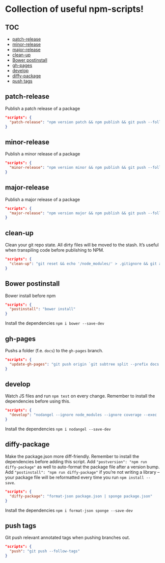 # Collection of useful npm-scripts!

## TOC

<!-- @doxie.inject start toc -->
<!-- Don’t remove or change the comment above – that can break automatic updates. -->
* [patch-release](https://github.com/npm-scripts/scripts#patch-release)
* [minor-release](https://github.com/npm-scripts/scripts#minor-release)
* [major-release](https://github.com/npm-scripts/scripts#major-release)
* [clean-up](https://github.com/npm-scripts/scripts#clean-up)
* [Bower postinstall](https://github.com/npm-scripts/scripts#bower-postinstall)
* [gh-pages](https://github.com/npm-scripts/scripts#gh-pages)
* [develop](https://github.com/npm-scripts/scripts#develop)
* [diffy-package](https://github.com/npm-scripts/scripts#diffy-package)
* [push tags](https://github.com/npm-scripts/scripts#push-tags)

<!-- Don’t remove or change the comment below – that can break automatic updates. More info at <http://npm.im/doxie.inject>. -->
<!-- @doxie.inject end toc -->


<!-- @doxie.inject start -->
<!-- Don’t remove or change the comment above – that can break automatic updates. -->
## patch-release

Publish a patch release of a package

```json
"scripts": {
  "patch-release": "npm version patch && npm publish && git push --follow-tags"
}
```

## minor-release

Publish a minor release of a package

```json
"scripts": {
  "minor-release": "npm version minor && npm publish && git push --follow-tags"
}
```

## major-release

Publish a major release of a package

```json
"scripts": {
  "major-release": "npm version major && npm publish && git push --follow-tags"
}
```

## clean-up

Clean your git repo state. All dirty files will be moved to the stash. It’s useful when transpiling code before publishing to NPM.

```json
"scripts": {
  "clean-up": "git reset && echo '/node_modules/' > .gitignore && git add .gitignore && git stash save --include-untracked --keep-index '`npm run clean-up` trash can' && git clean --force -d && git reset --hard && echo '\nclean-up: All unstaged and ignored files within your git repo – except node_modules/* – have been moved to the stash. To restore them run `git stash pop --quiet; git checkout .gitignore`."
}
```

## Bower postinstall

Bower install before npm

```json
"scripts": {
  "postinstall": "bower install"
}
```


Install the dependencies `npm i bower --save-dev`

## gh-pages

Pushs a folder (f.e. `docs`) to the `gh-pages` branch.

```json
"scripts": {
  "update-gh-pages": "git push origin `git subtree split --prefix docs master`:gh-pages --force"
}
```

## develop

Watch JS files and run `npm test` on every change. Remember to install the dependencies before using this.

```json
"scripts": {
  "develop": "nodangel --ignore node_modules --ignore coverage --exec 'npm run --silent test'"
}
```


Install the dependencies `npm i nodangel --save-dev`

## diffy-package

Make the package.json more diff-friendly. Remember to install the dependencies before adding this script. Add `"postversion": "npm run diffy-package"` as well to auto-format the package file after a version bump. Add `"postinstall": "npm run diffy-package"` if you’re not writing a library – your package file will be reformatted every time you run `npm install --save`.

```json
"scripts": {
  "diffy-package": "format-json package.json | sponge package.json"
}
```


Install the dependencies `npm i format-json sponge --save-dev`

## push tags

Git push relevant annotated tags when pushing branches out.

```json
"scripts": {
  "push": "git push --follow-tags"
}
```

<!-- Don’t remove or change the comment below – that can break automatic updates. More info at <http://npm.im/doxie.inject>. -->
<!-- @doxie.inject end -->
